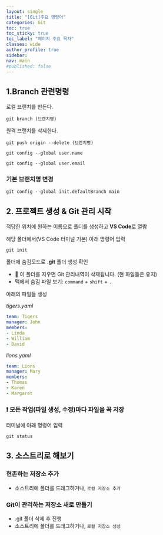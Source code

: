 ```yaml
---
layout: single
title: "[Git]주요 명령어"
categories: Git
toc: true
toc_sticky: true
toc_label: "페이지 주요 목차"
classes: wide
author_profile: true
sidebar:
nav: main
#published: false
---
```




## 1.Branch 관련명령

로컬 브랜치를 만든다. 
```shell
git branch (브랜치명)
```

원격 브랜치를 삭제한다. 
```shell
git push origin --delete (브랜치명)
```



```shell
git config --global user.name
```

```shell
git config --global user.email
```


### 기본 브랜치명 변경

```shell
git config --global init.defaultBranch main
```


## 2. 프로젝트 생성 & Git 관리 시작

적당한 위치에 원하는 이름으로 폴더를 생성하고 **VS Code**로 열람

해당 폴더에서(VS Code 터미널 기본) 아래 명령어 입력

```
git init
```


폴더에 숨김모드로 **.git** 폴더 생성 확인

- 🛑 이 폴더를 지우면 Git 관리내역이 삭제됩니다. (현 파일들은 유지)
- 맥에서 숨김 파일 보기: `command` + `shift` + `.`

아래의 파일들 생성

*tigers.yaml*

```yaml
team: Tigers
manager: John
members:
- Linda
- William
- David
```

*lions.yaml*

```yaml
team: Lions
manager: Mary
members:
- Thomas
- Karen
- Margaret
```

### ❗️ 모든 작업(파일 생성, 수정)마다 파일을 꼭 **저장**

터미널에 아래 명령어 입력

```
git status
```


## 3. 소스트리로 해보기

### 현존하는 저장소 추가

- 소스트리에 폴더를 드래그하거나, `로컬 저장소 추가`


### Git이 관리하는 저장소 새로 만들기

- .git 폴더 삭제 후 진행
- 소스트리에 폴더를 드래그하거나, `로컬 저장소 생성`